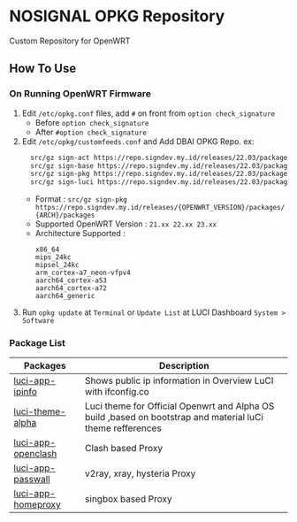 # NOSIGNAL OPKG Repository
Custom Repository for OpenWRT

## How To Use
### On Running OpenWRT Firmware
1. Edit ` /etc/opkg.conf ` files, add ` # ` on front from ` option check_signature `
   - Before ` option check_signature `
   - After ` #option check_signature `
2. Edit ` /etc/opkg/customfeeds.conf ` and Add DBAI OPKG Repo. ex:
   ```bash
     src/gz sign-act https://repo.signdev.my.id/releases/22.03/packages/aarch64_generic/action
     src/gz sign-base https://repo.signdev.my.id/releases/22.03/packages/aarch64_generic/base
     src/gz sign-pkg https://repo.signdev.my.id/releases/22.03/packages/aarch64_generic/packages
     src/gz sign-luci https://repo.signdev.my.id/releases/22.03/packages/aarch64_generic/luci
     ```
   - Format : ` src/gz sign-pkg https://repo.signdev.my.id/releases/{OPENWRT_VERSION}/packages/{ARCH}/packages `
   - Supported OpenWRT Version : ` 21.xx 22.xx 23.xx `
   - Architecture Supported :
     ```
     x86_64
     mips_24kc
     mipsel_24kc
     arm_cortex-a7_neon-vfpv4
     aarch64_cortex-a53
     aarch64_cortex-a72
     aarch64_generic 
     ```
3. Run ` opkg update ` at ` Terminal ` or ` Update List ` at LUCI Dashboard ` System > Software `
   

### Package List
| Packages | Description |
| ---- | ---- |
| [luci-app-ipinfo][] | Shows public ip information in Overview LuCI with ifconfig.co |
| [luci-theme-alpha][] | Luci theme for Official Openwrt and Alpha OS build ,based on bootstrap and material luCi theme refferences |
| [luci-app-openclash][] | Clash based Proxy |
| [luci-app-passwall][] | v2ray, xray, hysteria Proxy |
| [luci-app-homeproxy][] | singbox based Proxy |


[luci-app-ipinfo]: https://github.com/animegasan/luci-app-ipinfo
[luci-theme-alpha]: https://github.com/derisamedia/luci-theme-alpha
[luci-app-openclash]: https://github.com/vernesong/OpenClash
[luci-app-passwall]: https://github.com/xiaorouji/openwrt-passwall
[luci-app-homeproxy]: https://github.com/douglarek/luci-app-homeproxy
